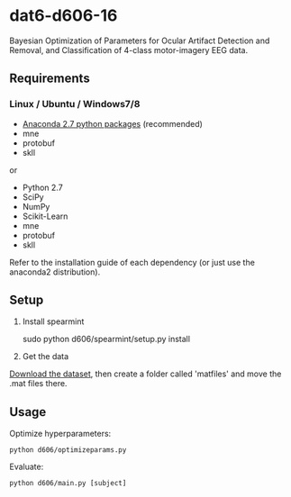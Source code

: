 # dat6-d606-16
Bayesian Optimization of Parameters for Ocular Artifact Detection and Removal, and Classification of 4-class motor-imagery EEG data.

## Requirements

### Linux / Ubuntu / Windows7/8

- [Anaconda 2.7 python packages](https://www.continuum.io/downloads) (recommended)
- mne
- protobuf
- skll

or

- Python 2.7
- SciPy
- NumPy
- Scikit-Learn
- mne
- protobuf
- skll

Refer to the installation guide of each dependency (or just use the anaconda2 distribution).

## Setup

1. Install spearmint

    sudo python d606/spearmint/setup.py install

2. Get the data

[Download the dataset](http://bnci-horizon-2020.eu/database/data-sets), then create a folder called 'matfiles' and move the .mat files there.

## Usage

Optimize hyperparameters:

    python d606/optimizeparams.py

Evaluate:

    python d606/main.py [subject]